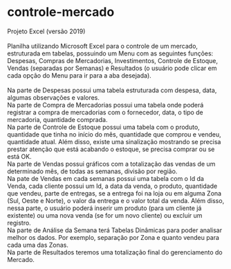 # controle-mercado
Projeto Excel (versão 2019)
<br>
<br>
Planilha utilizando Microsoft Excel para o controle de um mercado, estruturada em tabelas, possuindo um Menu com as seguintes funções: Despesas, Compras de Mercadorias, Investimentos, Controle de Estoque, Vendas (separadas por Semanas) e Resultados (o usuário pode clicar em cada opção do Menu para ir para a aba desejada). <br> <br>
Na parte de Despesas possui uma tabela estruturada com despesa, data, algumas observações e valores. <br>
Na parte de Compra de Mercadorias possui uma tabela onde poderá registrar a compra de mercadorias com o fornecedor, data, o tipo de mercadoria, quantidade comprada. <br>
Na parte de Controle de Estoque possui uma tabela com o produto, quantidade que tinha no início do mês, quantidade que comprou e vendeu, quantidade atual. Além disso, existe uma sinalização mostrando se precisa prestar atenção que está acabando o estoque, se precisa comprar  ou se está OK. <br>
Na parte de Vendas possui gráficos com a totalização das vendas de um determinado mês, de todas as semanas, divisão por região. <br>
Na pate de Vendas em cada semanas possui uma tabela com o Id da Venda, cada cliente possui um Id, a data da venda, o produto, quantidade que vendeu, parte de entregas, se a entrega foi na loja ou em alguma Zona (Sul, Oeste e Norte), o valor da entrega e o valor total da venda. Além disso, nessa parte, o usuário poderá inserir um produto (para um cliente já existente) ou uma nova venda (se for um novo cliente) ou excluir um registro. <br>
Na parte de Análise da Semana terá Tabelas Dinâmicas para poder analisar melhor os dados. Por exemplo, separação por Zona e quanto vendeu para cada uma das Zonas. <br>
Na parte de Resultados teremos uma totalização final do gerenciamento do Mercado. <br>


